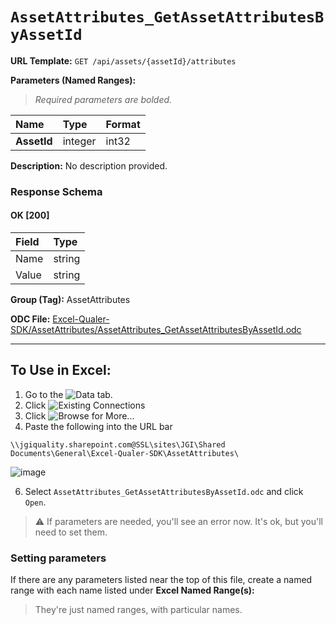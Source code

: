 # `AssetAttributes_GetAssetAttributesByAssetId`
> 

**URL Template:**
`GET /api/assets/{assetId}/attributes`

**Parameters (Named Ranges):**

> *Required parameters are bolded.*

| Name        | Type    | Format   |
|:------------|:--------|:---------|
| **AssetId** | integer | int32    |

**Description:**
No description provided.

### Response Schema

#### OK [200]

| Field   | Type   |
|:--------|:-------|
| Name    | string |
| Value   | string |

**Group (Tag):**
AssetAttributes

**ODC File:**
[Excel-Qualer-SDK/AssetAttributes/AssetAttributes_GetAssetAttributesByAssetId.odc](https://github.com/Johnson-Gage-Inspection-Inc/qualer-sdk-odc/blob/main/Excel-Qualer-SDK/AssetAttributes/AssetAttributes_GetAssetAttributesByAssetId.odc)

---

To Use in Excel:
---

1. Go to the ![`Data`](https://github.com/user-attachments/assets/da437a70-57b3-4c5b-bb01-4910ece19ed1)
 tab.
3. Click ![Existing Connections](https://github.com/user-attachments/assets/a2f1ed67-b2e0-4c23-ac90-68c870e60289)
4. Click ![`Browse for More...`](https://github.com/user-attachments/assets/8e698494-6865-41e7-b6fa-043aea81809a)
5. Paste the following into the URL bar
```
\\jgiquality.sharepoint.com@SSL\sites\JGI\Shared Documents\General\Excel-Qualer-SDK\AssetAttributes\
```

![image](https://github.com/user-attachments/assets/1e1a8d87-0377-446d-aaf5-d78562991db3)

6. Select `AssetAttributes_GetAssetAttributesByAssetId.odc` and click `Open`.

> ⚠️ If parameters are needed, you'll see an error now. It's ok, but you'll need to set them.

### Setting parameters
If there are any parameters listed near the top of this file, create a named range with each name listed under **Excel Named Range(s):**
> They're just named ranges, with particular names.
